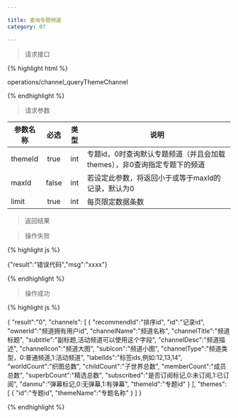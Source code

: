 ```yaml
---

title: 查询专题频道
category: 07

---
```


> 请求接口

{% highlight html %}

operations/channel_queryThemeChannel

{% endhighlight %}

> 请求参数

|参数名称			|必选		|类型		|说明									
|-------------------|:---------:|:---------:|--------------------------------------------
|themeId			|true		|int		|专题id，0时查询默认专题频道（并且会加载themes），非0查询指定专题下的频道
|maxId				|false		|int		|若设定此参数，将返回小于或等于maxId的记录，默认为0
|limit				|true		|int		|每页限定数据条数

> 返回结果

> 操作失败

{% highlight js %}

{"result":"错误代码","msg":"xxxx"}

{% endhighlight %}

> 操作成功

{% highlight js %}

{
    "result":"0", 
    "channels":
    [
        {
            "recommendId":"排序id",
            "id":"记录id",
            "ownerId":"频道拥有用户id",
            "channelName":"频道名称",
            "channelTitle":"频道标题",
            "subtitle":"副标题,活动频道可以使用这个字段",
            "channelDesc":"频道描述",
            "channelIcon":"频道大图",
            "subIcon":"频道小图",
            "channelType":"频道类型，0:普通频道,1:活动频道",
            "labelIds":"标签ids,例如:12,13,14",
            "worldCount":"织图总数",
            "childCount":"子世界总数",
            "memberCount":"成员总数",
            "superbCount":"精选总数",
            "subscribed":"是否订阅标记,0:未订阅,1:已订阅",
            "danmu":"弹幕标记,0:无弹幕,1:有弹幕",
            "themeId":"专题id"
        }
    ],
    "themes":
    [
        {
            "id":"专题id",
            "themeName":"专题名称"
        }
    ]
}

{% endhighlight %}

